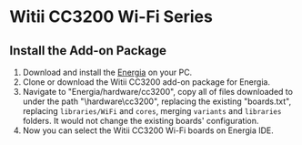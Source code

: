 # Witii CC3200 Wi-Fi Series

## Install the Add-on Package

1. Download and install the [Energia](http://energia.nu/download/) on your PC.
2. Clone or download the Witii CC3200 add-on package for Energia.
3. Navigate to "Energia/hardware/cc3200", copy all of files downloaded to under the path "<Energia installing path>\hardware\cc3200", replacing the existing "boards.txt", replacing `libraries/WiFi` and  `cores`, merging `variants` and `libraries` folders. It would not change the existing boards' configuration.
4. Now you can select the Witii CC3200 Wi-Fi boards on Energia IDE.

